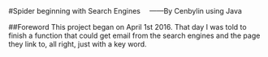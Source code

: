 #Spider beginning with Search Engines　
——By Cenbylin using Java<br/> 

##Foreword
    This project began on April 1st 2016.
    That day I was told to finish a function that could get email from the search engines and the page they link to,
    all right, just with a key word.

